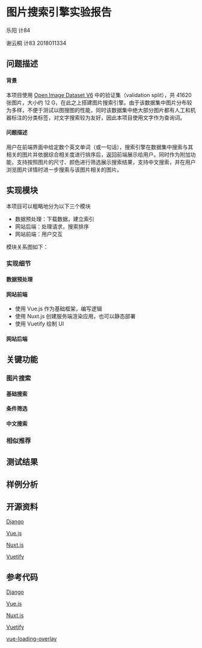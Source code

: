 # 图片搜索引擎实验报告

乐阳      计84

谢云桐  计83  2018011334



## 问题描述

#### 背景

本项目使用 [Open Image Dataset V6](https://storage.googleapis.com/openimages/web/index.html) 中的验证集（validation split），共 41620 张图片，大小约 12 G，在此之上搭建图片搜索引擎。由于该数据集中图片分布较为多样，不便于测试以图搜图的性能，同时该数据集中绝大部分图片都有人工和机器标注的分类标签，对文字搜索较为友好，因此本项目使用文字作为查询词。

#### 问题描述

用户在前端界面中给定数个英文单词（或一句话），搜索引擎在数据集中搜索与其相关的图片并依据综合相关度进行排序后，返回前端展示给用户。同时作为附加功能，支持按照图片的尺寸、颜色进行筛选展示搜索结果，支持中文搜索，并在用户浏览图片详情时进一步搜索与该图片相关的图片。



## 实现模块

本项目可以粗略地分为以下三个模块

- 数据预处理：下载数据，建立索引
- 网站后端：处理请求，搜索排序
- 网站前端：用户交互

模块关系图如下：



### 实现细节

#### 数据预处理

#### 网站前端

- 使用 Vue.js 作为基础框架，编写逻辑
- 使用 Nuxt.js 创建服务端渲染应用，也可以静态部署
- 使用 Vuetify 绘制 UI



#### 网站后端

## 关键功能

### 图片搜索

#### 基础搜索

#### 条件筛选

#### 中文搜索

### 相似推荐



## 测试结果



## 样例分析



## 开源资料

[Django](https://docs.djangoproject.com/en/3.2/)

[Vue.js](https://vuejs.org/v2/guide/)

[Nuxt.js](https://nuxtjs.org/docs/2.x/get-started/installation)

[Vuetify](https://vuetifyjs.com/en/getting-started/installation/)



## 参考代码

[Django](https://github.com/django/django)

[Vue.js](https://github.com/vuejs/vue)

[Nuxt.js](https://github.com/nuxt/nuxt.js)

[Vuetify](https://github.com/vuetifyjs/vuetify)

[vue-loading-overlay](https://github.com/ankurk91/vue-loading-overlay)